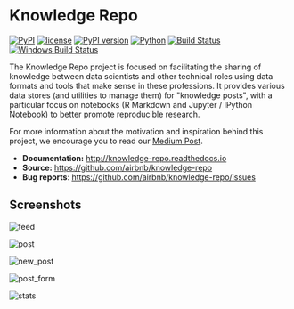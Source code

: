 # Knowledge Repo

[![PyPI](https://img.shields.io/pypi/status/knowledge-repo.svg)]()
[![license](https://img.shields.io/github/license/airbnb/knowledge-repo.svg)]()
[![PyPI version](https://badge.fury.io/py/knowledge-repo.svg)](https://badge.fury.io/py/knowledge-repo)
[![Python](https://img.shields.io/pypi/pyversions/knowledge-repo.svg?maxAge=2592000)](https://pypi.python.org/pypi/knowledge-repo)
[![Build Status](https://travis-ci.org/airbnb/knowledge-repo.svg?branch=master)](https://travis-ci.org/airbnb/knowledge-repo)
[![Windows Build Status](https://ci.appveyor.com/api/projects/status/t88a27n099oqnbsw/branch/master?svg=true&pendingText=Windows%20build%20pending...&passingText=Windows%20build%20passing&failingText=Windows%20build%20failing)](https://ci.appveyor.com/project/matthewwardrop/knowledge-repo)

The Knowledge Repo project is focused on facilitating the sharing of
knowledge between data scientists and other technical roles using data formats
and tools that make sense in these professions. It provides various data stores
(and utilities to manage them) for "knowledge posts", with a particular focus on
notebooks (R Markdown and Jupyter / IPython Notebook) to better promote
reproducible research.

For more information about the motivation and inspiration behind this project, we encourage you to read our [Medium Post](https://medium.com/airbnb-engineering/scaling-knowledge-at-airbnb-875d73eff091).

- **Documentation:** http://knowledge-repo.readthedocs.io
- **Source:** https://github.com/airbnb/knowledge-repo
- **Bug reports**: https://github.com/airbnb/knowledge-repo/issues

## Screenshots

![feed](https://user-images.githubusercontent.com/8813413/82880798-c0604e80-9ef3-11ea-9c6f-2dd061bda7b0.png)

![post](https://user-images.githubusercontent.com/8813413/82880796-c0604e80-9ef3-11ea-9b3a-6d8a416117c1.png)

![new_post](https://user-images.githubusercontent.com/8813413/82880791-bfc7b800-9ef3-11ea-8ecf-286e754719f8.png)

![post_form](https://user-images.githubusercontent.com/8813413/82880787-be968b00-9ef3-11ea-8a62-4345a3b69393.png)

![stats](https://user-images.githubusercontent.com/8813413/82880783-bd655e00-9ef3-11ea-92c3-84e8faa77a01.png)
